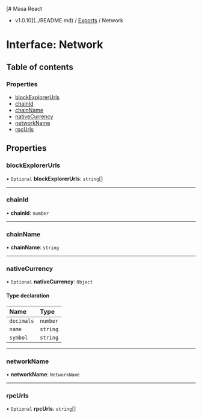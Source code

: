 [# Masa React
 - v1.0.10](../README.md) / [Exports](../modules.md) / Network

# Interface: Network

## Table of contents

### Properties

- [blockExplorerUrls](Network.md#blockexplorerurls)
- [chainId](Network.md#chainid)
- [chainName](Network.md#chainname)
- [nativeCurrency](Network.md#nativecurrency)
- [networkName](Network.md#networkname)
- [rpcUrls](Network.md#rpcurls)

## Properties

### blockExplorerUrls

• `Optional` **blockExplorerUrls**: `string`[]

___

### chainId

• **chainId**: `number`

___

### chainName

• **chainName**: `string`

___

### nativeCurrency

• `Optional` **nativeCurrency**: `Object`

#### Type declaration

| Name | Type |
| :------ | :------ |
| `decimals` | `number` |
| `name` | `string` |
| `symbol` | `string` |

___

### networkName

• **networkName**: `NetworkName`

___

### rpcUrls

• `Optional` **rpcUrls**: `string`[]
